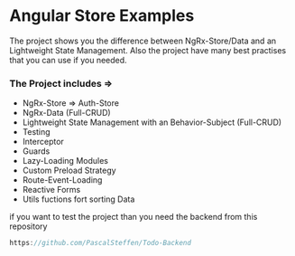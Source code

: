 # Angular Store Examples

The project shows you the difference between NgRx-Store/Data and an Lightweight State Management. Also the project have many best practises that you can use if you needed.

### The Project includes => 
- NgRx-Store => Auth-Store
- NgRx-Data (Full-CRUD)
- Lightweight State Management with an Behavior-Subject (Full-CRUD)
- Testing
- Interceptor
- Guards
- Lazy-Loading Modules
- Custom Preload Strategy
- Route-Event-Loading
- Reactive Forms
- Utils fuctions fort sorting Data

if you want to test the project than you need the backend from this repository
```csharp
https://github.com/PascalSteffen/Todo-Backend
```

